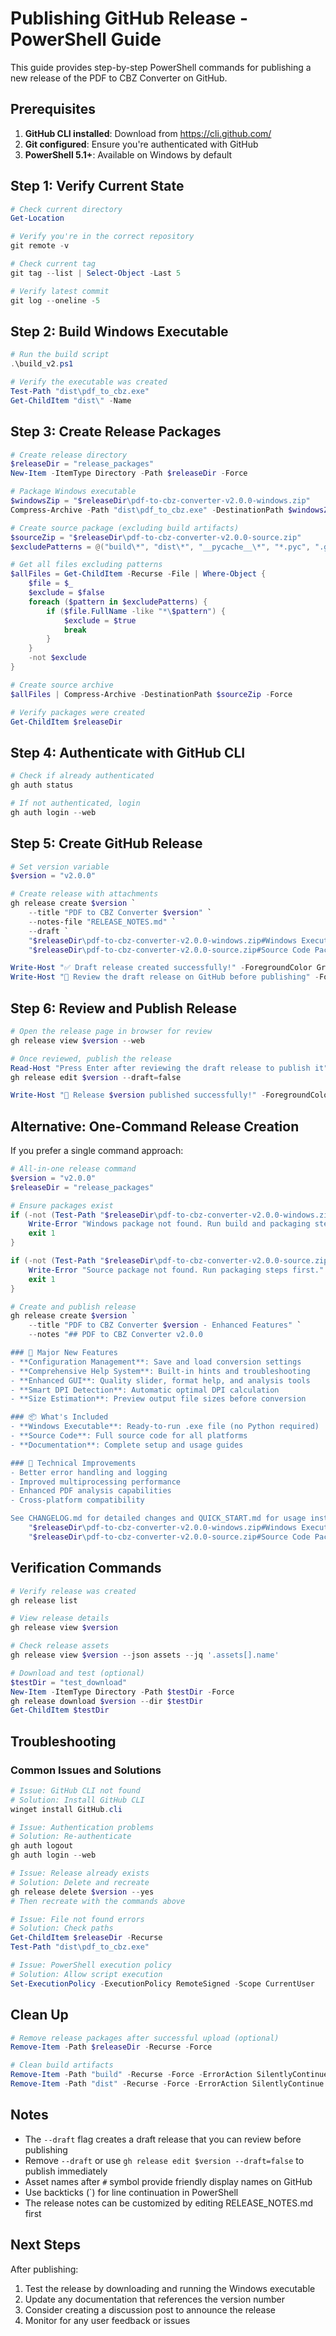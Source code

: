 # Publishing GitHub Release - PowerShell Guide

This guide provides step-by-step PowerShell commands for publishing a new release of the PDF to CBZ Converter on GitHub.

## Prerequisites

1. **GitHub CLI installed**: Download from https://cli.github.com/
2. **Git configured**: Ensure you're authenticated with GitHub
3. **PowerShell 5.1+**: Available on Windows by default

## Step 1: Verify Current State

```powershell
# Check current directory
Get-Location

# Verify you're in the correct repository
git remote -v

# Check current tag
git tag --list | Select-Object -Last 5

# Verify latest commit
git log --oneline -5
```

## Step 2: Build Windows Executable

```powershell
# Run the build script
.\build_v2.ps1

# Verify the executable was created
Test-Path "dist\pdf_to_cbz.exe"
Get-ChildItem "dist\" -Name
```

## Step 3: Create Release Packages

```powershell
# Create release directory
$releaseDir = "release_packages"
New-Item -ItemType Directory -Path $releaseDir -Force

# Package Windows executable
$windowsZip = "$releaseDir\pdf-to-cbz-converter-v2.0.0-windows.zip"
Compress-Archive -Path "dist\pdf_to_cbz.exe" -DestinationPath $windowsZip -Force

# Create source package (excluding build artifacts)
$sourceZip = "$releaseDir\pdf-to-cbz-converter-v2.0.0-source.zip"
$excludePatterns = @("build\*", "dist\*", "__pycache__\*", "*.pyc", ".git\*", "release_packages\*")

# Get all files excluding patterns
$allFiles = Get-ChildItem -Recurse -File | Where-Object {
    $file = $_
    $exclude = $false
    foreach ($pattern in $excludePatterns) {
        if ($file.FullName -like "*\$pattern") {
            $exclude = $true
            break
        }
    }
    -not $exclude
}

# Create source archive
$allFiles | Compress-Archive -DestinationPath $sourceZip -Force

# Verify packages were created
Get-ChildItem $releaseDir
```

## Step 4: Authenticate with GitHub CLI

```powershell
# Check if already authenticated
gh auth status

# If not authenticated, login
gh auth login --web
```

## Step 5: Create GitHub Release

```powershell
# Set version variable
$version = "v2.0.0"

# Create release with attachments
gh release create $version `
    --title "PDF to CBZ Converter $version" `
    --notes-file "RELEASE_NOTES.md" `
    --draft `
    "$releaseDir\pdf-to-cbz-converter-v2.0.0-windows.zip#Windows Executable (pdf_to_cbz.exe)" `
    "$releaseDir\pdf-to-cbz-converter-v2.0.0-source.zip#Source Code Package"

Write-Host "✅ Draft release created successfully!" -ForegroundColor Green
Write-Host "📝 Review the draft release on GitHub before publishing" -ForegroundColor Yellow
```

## Step 6: Review and Publish Release

```powershell
# Open the release page in browser for review
gh release view $version --web

# Once reviewed, publish the release
Read-Host "Press Enter after reviewing the draft release to publish it"
gh release edit $version --draft=false

Write-Host "🚀 Release $version published successfully!" -ForegroundColor Green
```

## Alternative: One-Command Release Creation

If you prefer a single command approach:

```powershell
# All-in-one release command
$version = "v2.0.0"
$releaseDir = "release_packages"

# Ensure packages exist
if (-not (Test-Path "$releaseDir\pdf-to-cbz-converter-v2.0.0-windows.zip")) {
    Write-Error "Windows package not found. Run build and packaging steps first."
    exit 1
}

if (-not (Test-Path "$releaseDir\pdf-to-cbz-converter-v2.0.0-source.zip")) {
    Write-Error "Source package not found. Run packaging steps first."
    exit 1
}

# Create and publish release
gh release create $version `
    --title "PDF to CBZ Converter $version - Enhanced Features" `
    --notes "## PDF to CBZ Converter v2.0.0

### 🎉 Major New Features
- **Configuration Management**: Save and load conversion settings
- **Comprehensive Help System**: Built-in hints and troubleshooting
- **Enhanced GUI**: Quality slider, format help, and analysis tools
- **Smart DPI Detection**: Automatic optimal DPI calculation
- **Size Estimation**: Preview output file sizes before conversion

### 📦 What's Included
- **Windows Executable**: Ready-to-run .exe file (no Python required)
- **Source Code**: Full source code for all platforms
- **Documentation**: Complete setup and usage guides

### 🔧 Technical Improvements
- Better error handling and logging
- Improved multiprocessing performance
- Enhanced PDF analysis capabilities
- Cross-platform compatibility

See CHANGELOG.md for detailed changes and QUICK_START.md for usage instructions." `
    "$releaseDir\pdf-to-cbz-converter-v2.0.0-windows.zip#Windows Executable" `
    "$releaseDir\pdf-to-cbz-converter-v2.0.0-source.zip#Source Code Package"
```

## Verification Commands

```powershell
# Verify release was created
gh release list

# View release details
gh release view $version

# Check release assets
gh release view $version --json assets --jq '.assets[].name'

# Download and test (optional)
$testDir = "test_download"
New-Item -ItemType Directory -Path $testDir -Force
gh release download $version --dir $testDir
Get-ChildItem $testDir
```

## Troubleshooting

### Common Issues and Solutions

```powershell
# Issue: GitHub CLI not found
# Solution: Install GitHub CLI
winget install GitHub.cli

# Issue: Authentication problems
# Solution: Re-authenticate
gh auth logout
gh auth login --web

# Issue: Release already exists
# Solution: Delete and recreate
gh release delete $version --yes
# Then recreate with the commands above

# Issue: File not found errors
# Solution: Check paths
Get-ChildItem $releaseDir -Recurse
Test-Path "dist\pdf_to_cbz.exe"

# Issue: PowerShell execution policy
# Solution: Allow script execution
Set-ExecutionPolicy -ExecutionPolicy RemoteSigned -Scope CurrentUser
```

## Clean Up

```powershell
# Remove release packages after successful upload (optional)
Remove-Item -Path $releaseDir -Recurse -Force

# Clean build artifacts
Remove-Item -Path "build" -Recurse -Force -ErrorAction SilentlyContinue
Remove-Item -Path "dist" -Recurse -Force -ErrorAction SilentlyContinue
```

## Notes

- The `--draft` flag creates a draft release that you can review before publishing
- Remove `--draft` or use `gh release edit $version --draft=false` to publish immediately
- Asset names after `#` symbol provide friendly display names on GitHub
- Use backticks (`) for line continuation in PowerShell
- The release notes can be customized by editing RELEASE_NOTES.md first

## Next Steps

After publishing:
1. Test the release by downloading and running the Windows executable
2. Update any documentation that references the version number
3. Consider creating a discussion post to announce the release
4. Monitor for any user feedback or issues
